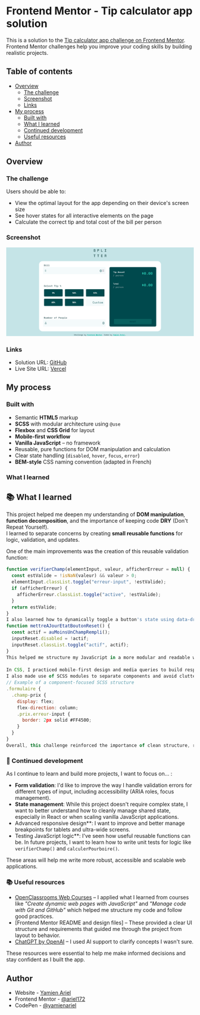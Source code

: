 # Frontend Mentor - Tip calculator app solution

This is a solution to the [Tip calculator app challenge on Frontend Mentor](https://www.frontendmentor.io/challenges/tip-calculator-app-ugJNGbJUX). Frontend Mentor challenges help you improve your coding skills by building realistic projects.

## Table of contents

- [Overview](#overview)
  - [The challenge](#the-challenge)
  - [Screenshot](#screenshot)
  - [Links](#links)
- [My process](#my-process)
  - [Built with](#built-with)
  - [What I learned](#what-i-learned)
  - [Continued development](#continued-development)
  - [Useful resources](#useful-resources)
- [Author](#author)

## Overview

### The challenge

Users should be able to:

- View the optimal layout for the app depending on their device's screen size
- See hover states for all interactive elements on the page
- Calculate the correct tip and total cost of the bill per person

### Screenshot

![](./screenshot.png)


### Links

- Solution URL: [GitHub](https://github.com/ariel172/Tip-calculator-app)
- Live Site URL: [Vercel](https://tip-calculator-app-ariel.vercel.app/)

## My process

### Built with

- Semantic **HTML5** markup  
- **SCSS** with modular architecture using `@use`  
- **Flexbox** and **CSS Grid** for layout  
- **Mobile-first workflow**  
- **Vanilla JavaScript** – no framework  
- Reusable, pure functions for DOM manipulation and calculation  
- Clear state handling (`disabled`, `hover`, `focus`, `error`)  
- **BEM-style** CSS naming convention (adapted in French)

### What I learned

## 📚 What I learned

This project helped me deepen my understanding of **DOM manipulation**, **function decomposition**, and the importance of keeping code **DRY** (Don't Repeat Yourself).  
I learned to separate concerns by creating **small reusable functions** for logic, validation, and updates.

One of the main improvements was the creation of this reusable validation function:

```js
function verifierChamp(elementInput, valeur, afficherErreur = null) {
  const estValide = !isNaN(valeur) && valeur > 0;
  elementInput.classList.toggle("erreur-input", !estValide);
  if (afficherErreur) {
    afficherErreur.classList.toggle("active", !estValide);
  }
  return estValide;
}
I also learned how to dynamically toggle a button's state using data-driven logic:
function mettreAJourEtatBoutonReset() {
  const actif = auMoinsUnChampRempli();
  inputReset.disabled = !actif;
  inputReset.classList.toggle("actif", actif);
}
This helped me structure my JavaScript in a more modular and readable way.

In CSS, I practiced mobile-first design and media queries to build responsive layouts.
I also made use of SCSS modules to separate components and avoid clutter.
// Example of a component-focused SCSS structure
.formulaire {
  .champ-prix {
    display: flex;
    flex-direction: column;
    .prix.erreur-input {
      border: 2px solid #FF4500;
    }
  }
}
Overall, this challenge reinforced the importance of clean structure, refactoring early, and progressive enhancement.
```

### 🔄 Continued development

As I continue to learn and build more projects, I want to focus on... :

- **Form validation**: I'd like to improve the way I handle validation errors for different types of input, including accessibility (ARIA roles, focus management).
- **State management**: While this project doesn't require complex state, I want to better understand how to cleanly manage shared state, especially in React or when scaling vanilla JavaScript applications.
- Advanced responsive design**: I want to improve and better manage breakpoints for tablets and ultra-wide screens.
- Testing JavaScript logic**: I've seen how useful reusable functions can be. In future projects, I want to learn how to write unit tests for logic like `verifierChamp()` and `calculerPourboire()`.

These areas will help me write more robust, accessible and scalable web applications.


### 📚 Useful resources

- [OpenClassrooms Web Courses](https://openclassrooms.com) – I applied what I learned from courses like *"Create dynamic web pages with JavaScript"* and *"Manage code with Git and GitHub"* which helped me structure my code and follow good practices.
- [Frontend Mentor README and design files] – These provided a clear UI structure and requirements that guided me through the project from layout to behavior.
- [ChatGPT by OpenAI](https://chat.openai.com) – I used AI support to clarify concepts I wasn't sure.

These resources were essential to help me make informed decisions and stay confident as I built the app.

## Author

- Website - [Yamien Ariel](https://github.com/ariel172)
- Frontend Mentor - [@ariel172](https://www.frontendmentor.io/profile/ariel172)
- CodePen - [@yamienariel](https://www.twitter.com/yamienariel)
